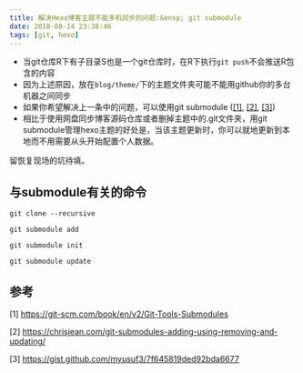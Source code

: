 ```yaml
---
title: 解决Hexo博客主题不能多机同步的问题:&ensp; git submodule
date: 2018-08-14 23:38:46
tags: [git, hexo]
---
```

* 当git仓库R下有子目录S也是一个git仓库时，在R下执行`git push`不会推送R包含的内容
* 因为上述原因，放在`blog/theme/`下的主题文件夹可能不能用github你的多台机器之间同步
* 如果你希望解决上一条中的问题，可以使用git submodule ([[1]](https://git-scm.com/book/en/v2/Git-Tools-Submodules), [[2]](https://chrisjean.com/git-submodules-adding-using-removing-and-updating/), [[3]](https://gist.github.com/myusuf3/7f645819ded92bda6677))
* 相比于使用网盘同步博客源码仓库或者删掉主题中的.git文件夹，用git submodule管理hexo主题的好处是，当该主题更新时，你可以就地更新到本地而不用需要从头开始配置个人数据。

留恢复现场的坑待填。

## 与submodule有关的命令

```
git clone --recursive 
```
```
git submodule add
```
```
git submodule init
```
```
git submodule update
```

## 参考

[1] https://git-scm.com/book/en/v2/Git-Tools-Submodules

[2] https://chrisjean.com/git-submodules-adding-using-removing-and-updating/

[3] https://gist.github.com/myusuf3/7f645819ded92bda6677


